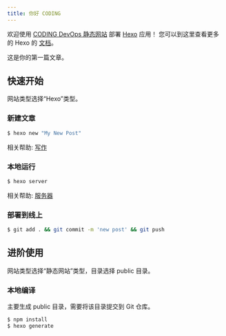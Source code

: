 ```yaml
---
title: 你好 CODING
---
```


欢迎使用 [CODING DevOps 静态网站](https://help.coding.net/docs/cd/static-website-v2.html) 部署 [Hexo](https://hexo.io/zh-cn/) 应用！
您可以到这里查看更多的 Hexo 的 [文档](https://hexo.io/zh-cn/docs/)。

这是你的第一篇文章。

## 快速开始

网站类型选择“Hexo”类型。

### 新建文章

``` bash
$ hexo new "My New Post"
```

相关帮助: [写作](https://hexo.io/zh-cn/docs/writing.html)

### 本地运行

``` bash
$ hexo server
```

相关帮助: [服务器](https://hexo.io/zh-cn/docs/server.html)

### 部署到线上

``` bash
$ git add . && git commit -m 'new post' && git push
```

## 进阶使用

网站类型选择“静态网站”类型，目录选择 public 目录。

### 本地编译

主要生成 public 目录，需要将该目录提交到 Git 仓库。

``` bash
$ npm install
$ hexo generate
```
